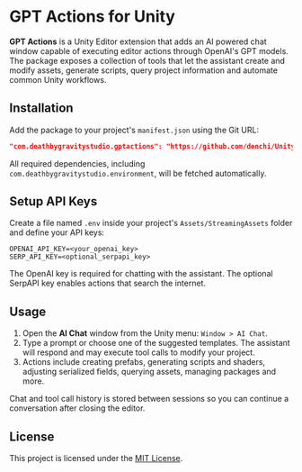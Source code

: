 # GPT Actions for Unity

**GPT Actions** is a Unity Editor extension that adds an AI powered chat window capable of executing editor actions through OpenAI's GPT models. The package exposes a collection of tools that let the assistant create and modify assets, generate scripts, query project information and automate common Unity workflows.

## Installation

Add the package to your project's `manifest.json` using the Git URL:

```json
"com.deathbygravitystudio.gptactions": "https://github.com/denchi/UnityGPTActions.git"
```

All required dependencies, including `com.deathbygravitystudio.environment`, will be fetched automatically.

## Setup API Keys

Create a file named `.env` inside your project's `Assets/StreamingAssets` folder and define your API keys:

```
OPENAI_API_KEY=<your_openai_key>
SERP_API_KEY=<optional_serpapi_key>
```

The OpenAI key is required for chatting with the assistant. The optional SerpAPI key enables actions that search the internet.

## Usage

1. Open the **AI Chat** window from the Unity menu: `Window > AI Chat`.
2. Type a prompt or choose one of the suggested templates. The assistant will respond and may execute tool calls to modify your project.
3. Actions include creating prefabs, generating scripts and shaders, adjusting serialized fields, querying assets, managing packages and more.

Chat and tool call history is stored between sessions so you can continue a conversation after closing the editor.

## License

This project is licensed under the [MIT License](LICENSE).
